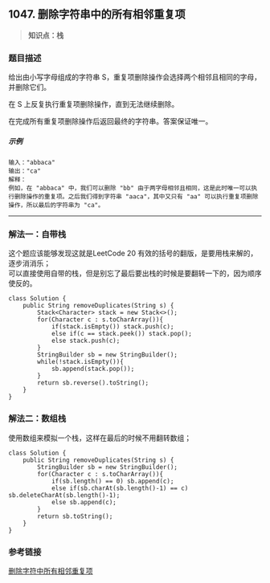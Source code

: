 ## 1047. 删除字符串中的所有相邻重复项
> **知识点：栈**
### 题目描述

给出由小写字母组成的字符串 S，重复项删除操作会选择两个相邻且相同的字母，并删除它们。

在 S 上反复执行重复项删除操作，直到无法继续删除。

在完成所有重复项删除操作后返回最终的字符串。答案保证唯一。

##### 示例

```
输入："abbaca"
输出："ca"
解释：
例如，在 "abbaca" 中，我们可以删除 "bb" 由于两字母相邻且相同，这是此时唯一可以执行删除操作的重复项。之后我们得到字符串 "aaca"，其中又只有 "aa" 可以执行重复项删除操作，所以最后的字符串为 "ca"。

```
---
### 解法一：自带栈
这个题应该能够发现这就是LeetCode 20 有效的括号的翻版，是要用栈来解的，逐步消消乐；   
可以直接使用自带的栈，但是别忘了最后要出栈的时候是要翻转一下的，因为顺序使反的。
```
class Solution {
    public String removeDuplicates(String s) {
        Stack<Character> stack = new Stack<>();
        for(Character c : s.toCharArray()){
            if(stack.isEmpty()) stack.push(c);
            else if(c == stack.peek()) stack.pop();
            else stack.push(c);
        }
        StringBuilder sb = new StringBuilder();
        while(!stack.isEmpty()){
            sb.append(stack.pop());
        }
        return sb.reverse().toString();
    }
}
```
### 解法二：数组栈
使用数组来模拟一个栈，这样在最后的时候不用翻转数组；
```
class Solution {
    public String removeDuplicates(String s) {
        StringBuilder sb = new StringBuilder();
        for(Character c : s.toCharArray()){
            if(sb.length() == 0) sb.append(c);
            else if(sb.charAt(sb.length()-1) == c) sb.deleteCharAt(sb.length()-1);
            else sb.append(c);
        }
        return sb.toString();
    }
}
```
### 参考链接
[删除字符中所有相邻重复项](https://leetcode-cn.com/problems/remove-all-adjacent-duplicates-in-string/solution/shan-chu-zi-fu-chuan-zhong-de-suo-you-xi-4ohr/)
